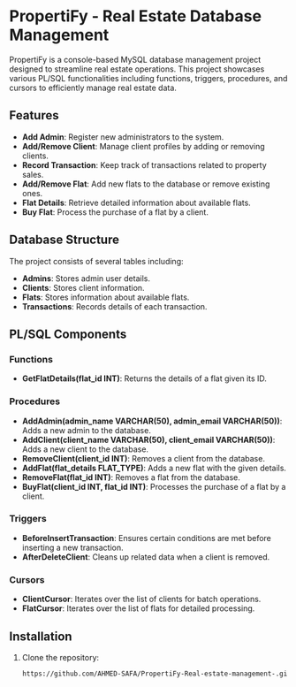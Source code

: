 # PropertiFy - Real Estate Database Management

PropertiFy is a console-based MySQL database management project designed to streamline real estate operations. This project showcases various PL/SQL functionalities including functions, triggers, procedures, and cursors to efficiently manage real estate data. 

## Features

- **Add Admin**: Register new administrators to the system.
- **Add/Remove Client**: Manage client profiles by adding or removing clients.
- **Record Transaction**: Keep track of transactions related to property sales.
- **Add/Remove Flat**: Add new flats to the database or remove existing ones.
- **Flat Details**: Retrieve detailed information about available flats.
- **Buy Flat**: Process the purchase of a flat by a client.

## Database Structure

The project consists of several tables including:

- **Admins**: Stores admin user details.
- **Clients**: Stores client information.
- **Flats**: Stores information about available flats.
- **Transactions**: Records details of each transaction.

## PL/SQL Components

### Functions
- **GetFlatDetails(flat_id INT)**: Returns the details of a flat given its ID.

### Procedures
- **AddAdmin(admin_name VARCHAR(50), admin_email VARCHAR(50))**: Adds a new admin to the database.
- **AddClient(client_name VARCHAR(50), client_email VARCHAR(50))**: Adds a new client to the database.
- **RemoveClient(client_id INT)**: Removes a client from the database.
- **AddFlat(flat_details FLAT_TYPE)**: Adds a new flat with the given details.
- **RemoveFlat(flat_id INT)**: Removes a flat from the database.
- **BuyFlat(client_id INT, flat_id INT)**: Processes the purchase of a flat by a client.

### Triggers
- **BeforeInsertTransaction**: Ensures certain conditions are met before inserting a new transaction.
- **AfterDeleteClient**: Cleans up related data when a client is removed.

### Cursors
- **ClientCursor**: Iterates over the list of clients for batch operations.
- **FlatCursor**: Iterates over the list of flats for detailed processing.

## Installation

1. Clone the repository:
   ```sh
   https://github.com/AHMED-SAFA/PropertiFy-Real-estate-management-.git
